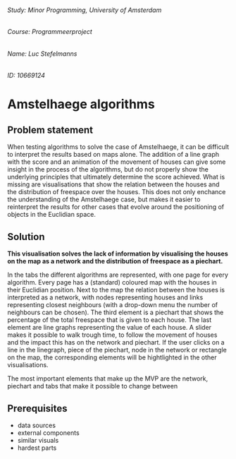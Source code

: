 ###### Study:  Minor Programming, University of Amsterdam
###### Course: Programmeerproject
###### Name:   Luc Stefelmanns
###### ID:     10669124


# Amstelhaege algorithms


## Problem statement

When testing algorithms to solve the case of Amstelhaege, it can be difficult to interpret the results based on maps alone. The addition of a line graph with the score and an animation of the movement of houses can give some insight in the process of the algorithms, but do not properly show the underlying principles that ultimately determine the score achieved. What is missing are visualisations that show the relation between the houses and the distribution of freespace over the houses. This does not only enchance the understanding of the Amstelhaege case, but makes it easier to reinterpret the results for other cases that evolve around the positioning of objects in the Euclidian space.


## Solution

**This visualisation solves the lack of information by visualising the houses on the map as a network and the distribution of freespace as a piechart.**

In the tabs the different algorithms are represented, with one page for every algorithm. Every page has a (standard) coloured map with the houses in their Euclidian position. Next to the map the relation between the houses is interpreted as a network, with nodes representing houses and links representing closest neighbours (with a drop-down menu the number of neighbours can be chosen). The third element is a piechart that shows the percentage of the total freespace that is given to each house. The last element are line graphs representing the value of each house.
A slider makes it possible to walk trough time, to follow the movement of houses and the impact this has on the network and piechart. If the user clicks on a line in the linegraph, piece of the piechart, node in the network or rectangle on the map, the corresponding elements will be hightlighted in the other visualisations.

The most important elements that make up the MVP are the network, piechart and tabs that make it possible to change between 



## Prerequisites

* data sources
* external components
* similar visuals
* hardest parts


